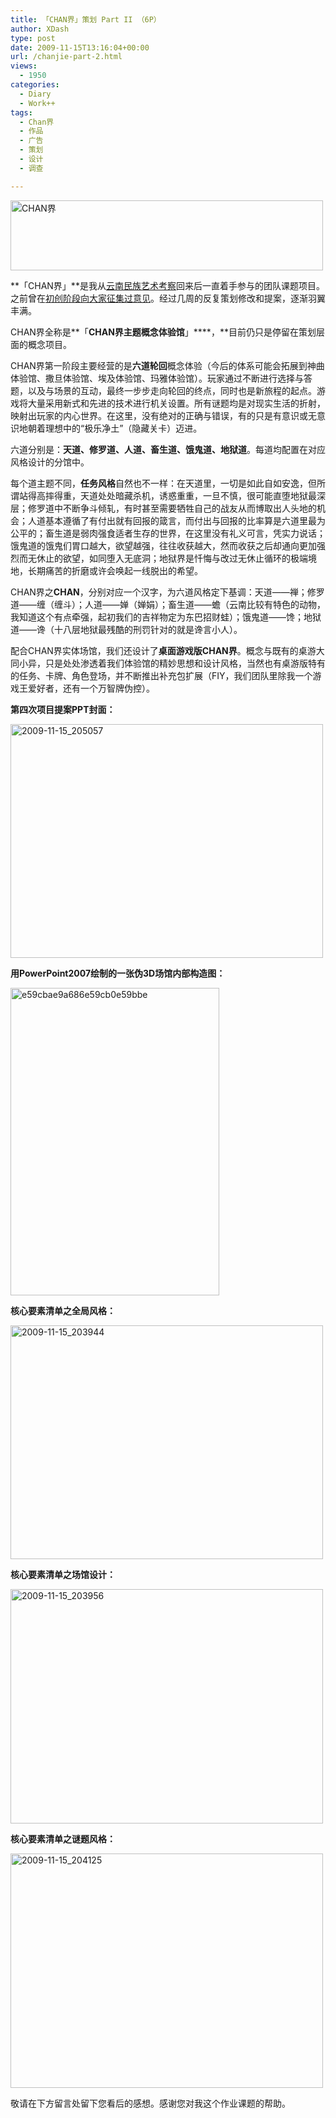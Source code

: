 ```yaml
---
title: 「CHAN界」策划 Part II （6P）
author: XDash
type: post
date: 2009-11-15T13:16:04+00:00
url: /chanjie-part-2.html
views:
  - 1950
categories:
  - Diary
  - Work++
tags:
  - Chan界
  - 作品
  - 广告
  - 策划
  - 设计
  - 调查

---
```

<img loading="lazy" decoding="async" class="alignnone size-full wp-image-1949" title="CHAN界" src="http://www.fanbing.net/wp-content/uploads/2009/11/3851058645_6f9f971daf_o.jpg" alt="CHAN界" width="500" height="112" srcset="http://xdash.one/wp-content/uploads/2009/11/3851058645_6f9f971daf_o.jpg 500w, http://xdash.one/wp-content/uploads/2009/11/3851058645_6f9f971daf_o-300x67.jpg 300w" sizes="(max-width: 500px) 100vw, 500px" />

**「CHAN界」**是我从<a href="http://www.fanbing.net/yunan-travel-1.html" target="_blank">云南民族艺术考察</a>回来后一直着手参与的团队课题项目。之前曾在<a href="http://www.fanbing.net/chanjie-scheme-poll.html" target="_blank">初创阶段向大家征集过意见</a>。经过几周的反复策划修改和提案，逐渐羽翼丰满。

CHAN界全称是**「****CHAN界主题概念体验馆****」****，**<span><span style="font-weight: normal;">目前仍只是停留在策划层面的概念项目。</span></span>

CHAN界第一阶段主要经营的是**六道轮回**概念体验（今后的体系可能会拓展到神曲体验馆、撒旦体验馆、埃及体验馆、玛雅体验馆）。玩家通过不断进行选择与答题，以及与场景的互动，最终一步步走向轮回的终点，同时也是新旅程的起点。游戏将大量采用新式和先进的技术进行机关设置。所有谜题均是对现实生活的折射，映射出玩家的内心世界。在这里，没有绝对的正确与错误，有的只是有意识或无意识地朝着理想中的“极乐净土”（隐藏关卡）迈进。

六道分别是：**天道、修罗道、人道、畜生道、饿鬼道、地狱道**。每道均配置在对应风格设计的分馆中。

<!--more-->

每个道主题不同，**任务风格**自然也不一样：在天道里，一切是如此自如安逸，但所谓站得高摔得重，天道处处暗藏杀机，诱惑重重，一旦不慎，很可能直堕地狱最深层；修罗道中不断争斗倾轧，有时甚至需要牺牲自己的战友从而博取出人头地的机会；人道基本遵循了有付出就有回报的箴言，而付出与回报的比率算是六道里最为公平的；畜生道是弱肉强食适者生存的世界，在这里没有礼义可言，凭实力说话；饿鬼道的饿鬼们胃口越大，欲望越强，往往收获越大，然而收获之后却通向更加强烈而无休止的欲望，如同堕入无底洞；地狱界是忏悔与改过无休止循环的极端境地，长期痛苦的折磨或许会唤起一线脱出的希望。

CHAN界之**CHAN**，分别对应一个汉字，为六道风格定下基调：天道——禅；修罗道——缠（缠斗）；人道——婵（婵娟）；畜生道——蟾（云南比较有特色的动物，我知道这个有点牵强，起初我们的吉祥物定为东巴招财蛙）；饿鬼道——馋；地狱道——谗（十八层地狱最残酷的刑罚针对的就是谗言小人）。

配合CHAN界实体场馆，我们还设计了**桌面游戏版CHAN界**。概念与既有的桌游大同小异，只是处处渗透着我们体验馆的精妙思想和设计风格，当然也有桌游版特有的任务、卡牌、角色登场，并不断推出补充包扩展（FIY，我们团队里除我一个游戏王爱好者，还有一个万智牌伪控）。

**第四次项目提案PPT封面：**

<img loading="lazy" decoding="async" class="size-full wp-image-1942 alignnone" title="2009-11-15_205057" src="http://www.fanbing.net/wp-content/uploads/2009/11/2009-11-15_205057.jpg" alt="2009-11-15_205057" width="500" height="374" srcset="http://xdash.one/wp-content/uploads/2009/11/2009-11-15_205057.jpg 500w, http://xdash.one/wp-content/uploads/2009/11/2009-11-15_205057-300x224.jpg 300w" sizes="(max-width: 500px) 100vw, 500px" /> 

**用PowerPoint2007绘制的一张伪3D场馆内部构造图：**

<img loading="lazy" decoding="async" class="alignnone size-full wp-image-1946" title="e59cbae9a686e59cb0e59bbe" src="http://www.fanbing.net/wp-content/uploads/2009/11/e59cbae9a686e59cb0e59bbe.jpg" alt="e59cbae9a686e59cb0e59bbe" width="334" height="492" srcset="http://xdash.one/wp-content/uploads/2009/11/e59cbae9a686e59cb0e59bbe.jpg 334w, http://xdash.one/wp-content/uploads/2009/11/e59cbae9a686e59cb0e59bbe-203x300.jpg 203w" sizes="(max-width: 334px) 100vw, 334px" /> 

**核心要素清单之全局风格：**

<img loading="lazy" decoding="async" class="size-full wp-image-1938  alignnone" title="2009-11-15_203944" src="http://www.fanbing.net/wp-content/uploads/2009/11/2009-11-15_203944.jpg" alt="2009-11-15_203944" width="500" height="374" srcset="http://xdash.one/wp-content/uploads/2009/11/2009-11-15_203944.jpg 500w, http://xdash.one/wp-content/uploads/2009/11/2009-11-15_203944-300x224.jpg 300w" sizes="(max-width: 500px) 100vw, 500px" /> 

**核心要素清单之场馆设计：**

<img loading="lazy" decoding="async" class="size-full wp-image-1939 alignnone" title="2009-11-15_203956" src="http://www.fanbing.net/wp-content/uploads/2009/11/2009-11-15_203956.jpg" alt="2009-11-15_203956" width="500" height="375" srcset="http://xdash.one/wp-content/uploads/2009/11/2009-11-15_203956.jpg 500w, http://xdash.one/wp-content/uploads/2009/11/2009-11-15_203956-300x225.jpg 300w" sizes="(max-width: 500px) 100vw, 500px" /> 

**核心要素清单之谜题风格：**

<img loading="lazy" decoding="async" class="size-full wp-image-1940 alignnone" title="2009-11-15_204125" src="http://www.fanbing.net/wp-content/uploads/2009/11/2009-11-15_204125.jpg" alt="2009-11-15_204125" width="500" height="375" srcset="http://xdash.one/wp-content/uploads/2009/11/2009-11-15_204125.jpg 500w, http://xdash.one/wp-content/uploads/2009/11/2009-11-15_204125-300x225.jpg 300w" sizes="(max-width: 500px) 100vw, 500px" /> 

敬请在下方留言处留下您看后的感想。感谢您对我这个作业课题的帮助。
